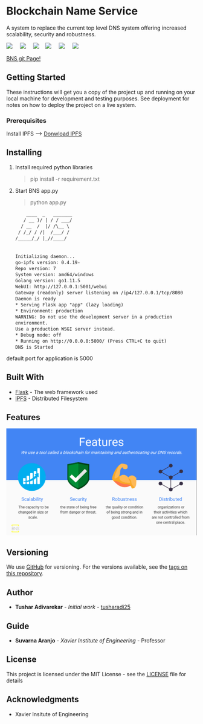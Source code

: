 # Blockchain Name Service

A system to replace the current top level DNS system offering increased scalability, security and robustness. 

![](https://img.shields.io/github/repo-size/tusharadi25/BNS.svg?style=flat)  &nbsp; &nbsp; 
![](https://img.shields.io/librariesio/github/tusharadi25/BNS.svg?style=flat) &nbsp; &nbsp;
![](https://img.shields.io/github/license/tusharadi25/BNS.svg?style=flat)&nbsp; &nbsp;
![](https://img.shields.io/pypi/pyversions/ipfsapi.svg?style=flat)
&nbsp; &nbsp;
![](https://img.shields.io/website-up-down-green-red/https/tusharadi25.github.io/BNS.svg?style=flat) &nbsp; &nbsp; 
![](https://img.shields.io/github/commit-activity/m/tusharadi25/BNS.svg?style=flat)



[BNS git Page!](https://tusharadi25.github.io/BNS/)


  
## Getting Started

These instructions will get you a copy of the project up and running on your local machine for development and testing purposes. See deployment for notes on how to deploy the project on a live system.

### Prerequisites

Install IPFS --> 
[Donwload IPFS](https://docs.ipfs.io/introduction/install/)

## Installing
1.  Install required python libraries
    > pip install -r requirement.txt
1. Start BNS app.py 
    > python app.py

    ```
        ____  _   _______
       / __ )/ | / / ___/
      / __  /  |/ /\__ \
     / /_/ / /|  /___/ /
    /_____/_/ |_//____/


    Initializing daemon...
    go-ipfs version: 0.4.19-
    Repo version: 7
    System version: amd64/windows
    Golang version: go1.11.5
    WebUI: http://127.0.0.1:5001/webui
    Gateway (readonly) server listening on /ip4/127.0.0.1/tcp/8080
    Daemon is ready
    * Serving Flask app "app" (lazy loading)
    * Environment: production
    WARNING: Do not use the development server in a production environment.
    Use a production WSGI server instead.
    * Debug mode: off
    * Running on http://0.0.0.0:5000/ (Press CTRL+C to quit)
    DNS is Started
    ```

default port for application is 5000

## Built With

* [Flask](http://flask.pocoo.org/) - The web framework used
* [IPFS](https://ipfs.io/) - Distributed Filesystem

## Features

![features](https://raw.githubusercontent.com/tusharadi25/BNS/master/docs/assets/img/features.jpg)


## Versioning

We use [GitHub](http://github.com/) for versioning. For the versions available, see the [tags on this repository](https://github.com/tusharadi25/BNS/tags). 

## Author

* **Tushar Adivarekar** - *Initial work* - [tusharadi25](https://github.com/tusharadi25)

## Guide

* **Suvarna Aranjo** - *Xavier Institute of Engineering* -  Professor 

## License

This project is licensed under the MIT License - see the [LICENSE](LICENSE) file for details

## Acknowledgments

* Xavier Insitute of Engineering


